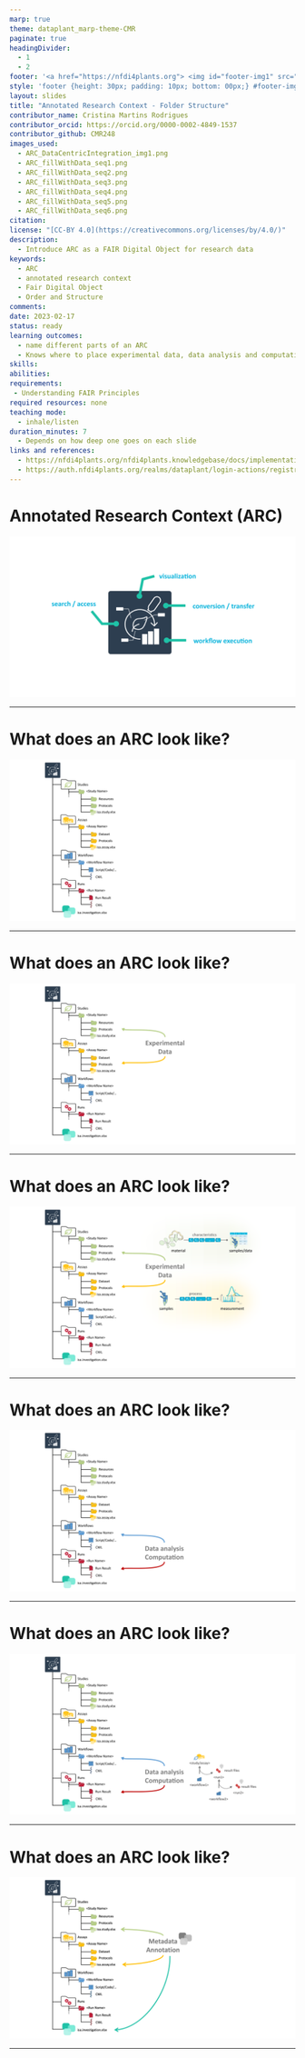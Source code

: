 ```yaml
---
marp: true
theme: dataplant_marp-theme-CMR
paginate: true
headingDivider: 
  - 1
  - 2
footer: '<a href="https://nfdi4plants.org"> <img id="footer-img1" src="../../../img/_logos/DataPLANT/DataPLANT_logo_square_bg_transparent.svg"></a> <a href="https://creativecommons.org/licenses/by/4.0/"><img id="footer-img2" src="../../../img/_logos/CreativeCommons/by.svg"> </a>'
style: 'footer {height: 30px; padding: 10px; bottom: 00px;} #footer-img1 {height: 30px; padding-left: 0px;} #footer-img2 {height: 20px; padding-left: 20px; opacity: 0.5;}'
layout: slides
title: "Annotated Research Context - Folder Structure"
contributor_name: Cristina Martins Rodrigues  
contributor_orcid: https://orcid.org/0000-0002-4849-1537  
contributor_github: CMR248
images_used:
  - ARC_DataCentricIntegration_img1.png
  - ARC_fillWithData_seq1.png
  - ARC_fillWithData_seq2.png
  - ARC_fillWithData_seq3.png
  - ARC_fillWithData_seq4.png
  - ARC_fillWithData_seq5.png
  - ARC_fillWithData_seq6.png
citation:  
license: "[CC-BY 4.0](https://creativecommons.org/licenses/by/4.0/)"  
description:
  - Introduce ARC as a FAIR Digital Object for research data 
keywords:
  - ARC
  - annotated research context
  - Fair Digital Object
  - Order and Structure
comments:  
date: 2023-02-17 
status: ready
learning outcomes:
  - name different parts of an ARC
  - Knows where to place experimental data, data analysis and computation, or metadata annotation
skills:
abilities:
requirements:
 - Understanding FAIR Principles
required resources: none
teaching mode:
  - inhale/listen
duration_minutes: 7
  - Depends on how deep one goes on each slide
links and references:
  - https://nfdi4plants.org/nfdi4plants.knowledgebase/docs/implementation/QuickStart_arcCommander.html#invite-collaborators
  - https://auth.nfdi4plants.org/realms/dataplant/login-actions/registration?client_id=account&tab_id=4bQkU161waI
---
```


# Annotated Research Context (ARC)

![width:950](../../../img/ARC_DataCentricIntegration_img1.png)

<!-- Source to slide(s) -->
<!-- ../../bricks/ARC_DataCentricIntegration.md -->


---

# What does an ARC look like?

![width:950](../../../img/ARC_fillWithData_seq1.png)

<!-- Source to slide(s) -->
<!-- ../../bricks/ARC_Structure_DataPLANT-1Folder_Structure.md -->


---

# What does an ARC look like?

![width:950](../../../img/ARC_fillWithData_seq2.png)

<!-- Source to slide(s) -->
<!-- ../../bricks/ARC_Structure_DataPLANT-2Folder_Structure_ExperimentalData.md -->


---

# What does an ARC look like?

![width:950](../../../img/ARC_fillWithData_seq3.png)

<!-- Source to slide(s) -->
<!-- ../../bricks/ARC_Structure_DataPLANT-3Folder_Structure_ExperimentalData_Images.md -->


---

# What does an ARC look like?

![width:950](../../../img/ARC_fillWithData_seq4.png)

<!-- Source to slide(s) -->
<!-- ../../bricks/ARC_Structure_DataPLANT-4Folder_Structure_DataAnalysis-Computation.md -->


---

# What does an ARC look like?

![width:950](../../../img/ARC_fillWithData_seq5.png)

<!-- Source to slide(s) -->
<!-- ../../bricks/ARC_Structure_DataPLANT-5Folder_Structure_DataAnalysis-Computation_Images.md -->


---

# What does an ARC look like?

![width:950](../../../img/ARC_fillWithData_seq6.png)

<!-- Source to slide(s) -->
<!-- ../../bricks/ARC_Structure_DataPLANT-6Folder_Structure_MetadataAnnotation.md -->


---
